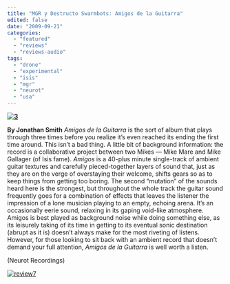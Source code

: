 ```yaml
---
title: "MGR y Destructo Swarmbots: Amigos de la Guitarra"
edited: false
date: "2009-09-21"
categories:
  - "featured"
  - "reviews"
  - "reviews-audio"
tags:
  - "drone"
  - "experimental"
  - "isis"
  - "mgr"
  - "neurot"
  - "usa"
---
```


**[![3](http://www.hellbound.ca/wp-content/uploads/2009/09/3.jpg "3")](http://www.hellbound.ca/wp-content/uploads/2009/09/3.jpg)**

**By Jonathan Smith** _Amigos de la Guitarra_ is the sort of album that plays through three times before you realize it’s even reached its ending the first time around. This isn’t a bad thing. A little bit of background information: the record is a collaborative project between two Mikes — Mike Mare and Mike Gallager (of Isis fame). _Amigos_ is a 40-plus minute single-track of ambient guitar textures and carefully pieced-together layers of sound that, just as they are on the verge of overstaying their welcome, shifts gears so as to keep things from getting too boring. The second “mutation” of the sounds heard here is the strongest, but throughout the whole track the guitar sound frequently goes for a combination of effects that leaves the listener the impression of a lone musician playing to an empty, echoing arena. It’s an occasionally eerie sound, relaxing in its gaping void-like atmosphere. Amigos is best played as background noise while doing something else, as its leisurely taking of its time in getting to its eventual sonic destination (abrupt as it is) doesn’t always make for the most riveting of listens. However, for those looking to sit back with an ambient record that doesn’t demand your full attention, _Amigos de la Guitarra_ is well worth a listen.

(Neurot Recordings)

[![review7](http://www.hellbound.ca/wp-content/uploads/2009/08/review7.png "review7")](http://www.hellbound.ca/wp-content/uploads/2009/08/review7.png)
